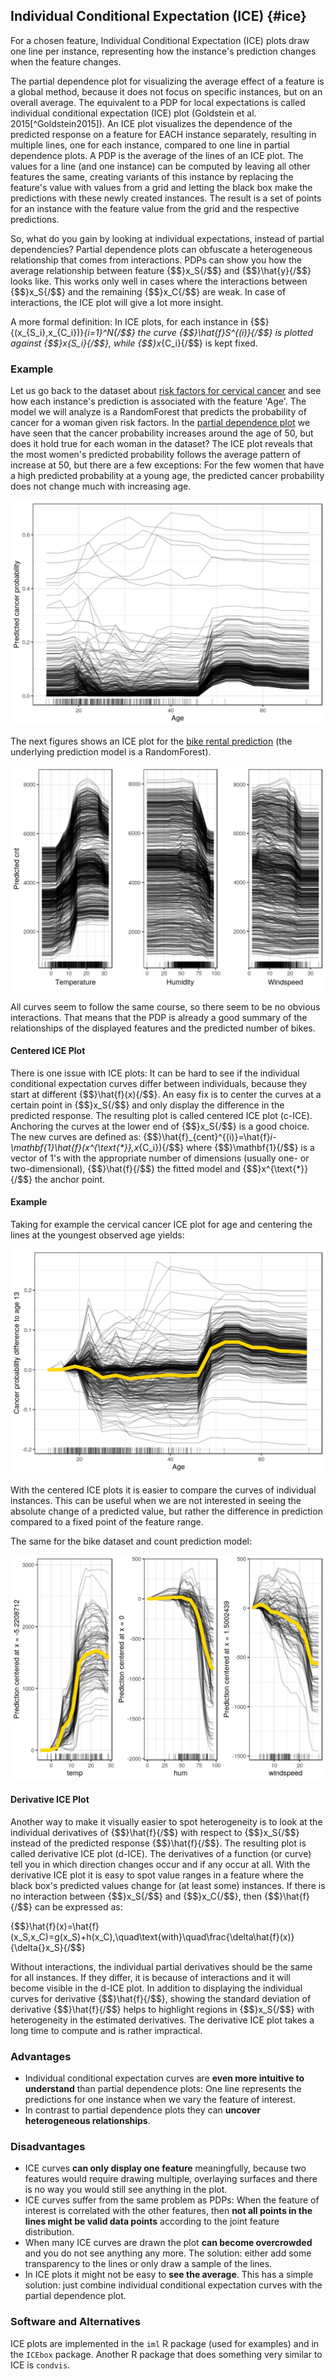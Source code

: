 

## Individual Conditional Expectation (ICE) {#ice}

For a chosen feature, Individual Conditional Expectation (ICE) plots draw one line per instance, representing how the instance's prediction changes when the feature changes. 

The partial dependence plot for visualizing the average effect of a feature is a global method, because it does not focus on specific instances, but on an overall average.
The equivalent to a PDP for local expectations is called individual conditional expectation (ICE) plot (Goldstein et al. 2015[^Goldstein2015]).
An ICE plot visualizes the dependence of the predicted response on a feature for EACH instance separately, resulting in multiple lines, one for each instance, compared to one line in partial dependence plots.
A PDP is the average of the lines of an ICE plot.
The values for a line (and one instance) can be computed by leaving all other features the same, creating variants of this instance by replacing the feature's value with values from a grid and letting the black box make the predictions with these newly created instances.
The result is a set of points for an instance with the feature value from the grid and the respective predictions.

So, what do you gain by looking at individual expectations, instead of partial dependencies?
Partial dependence plots can obfuscate a heterogeneous relationship that comes from interactions.
PDPs can show you how the average relationship between feature {$$}x_S{/$$} and {$$}\hat{y}{/$$} looks like.
This works only well in cases where the interactions between {$$}x_S{/$$} and the remaining {$$}x_C{/$$} are weak.
In case of interactions, the ICE plot will give a lot more insight.

A more formal definition:
In ICE plots, for each instance in {$$}\{(x_{S_i},x_{C_i})\}_{i=1}^N{/$$} the curve {$$}\hat{f}_S^{(i)}{/$$} is plotted against {$$}x_{S_i}{/$$}, while {$$}x_{C_i}{/$$} is kept fixed.

### Example
Let us go back to the dataset about [risk factors for cervical cancer](#cervical) and see how each instance's prediction is associated with the feature 'Age'.
The model we will analyze is a RandomForest that predicts the probability of cancer for a woman given risk factors.
In the [partial dependence plot](#pdp) we have seen that the cancer probability increases around the age of 50, but does it hold true for each woman in the dataset?
The ICE plot reveals that the most women's predicted probability follows the average pattern of increase at 50, but there are a few exceptions:
For the few women that have a high predicted probability at a young age, the predicted cancer probability does not change much with increasing age.

![Individual conditional expectation plot of cervical cancer probability by age. Each line represents the conditional expectation for one woman. Most women with a low cancer probability in younger years see an increase in predicted cancer probability, given all other feature value stay the same. Interestingly for a few women that have a high estimated cancer probability bigger than 0.4, the estimated probability does not change much with higher age.](images/ice-cervical-1.png)

The next figures shows an ICE plot for the [bike rental prediction](#bike-data) (the underlying prediction model is a RandomForest).

![Individual conditional expectation plot of the expected bike count and weather conditions. The same effects as in the partial dependence plots can be observed.](images/ice-bike-1.png)

All curves seem to follow the same course, so there seem to be no obvious interactions.
That means that the PDP is already a good summary of the relationships of the displayed features and the predicted number of bikes.




#### Centered ICE Plot
There is one issue with ICE plots:
It can be hard to see if the individual conditional expectation curves differ between individuals, because they start at different {$$}\hat{f}(x){/$$}.
An easy fix is to center the curves at a certain point in {$$}x_S{/$$} and only display the difference in the predicted response.
The resulting plot is called centered ICE plot (c-ICE).
Anchoring the curves at the lower end of {$$}x_S{/$$} is a good choice.
The new curves are defined as:
{$$}\hat{f}_{cent}^{(i)}=\hat{f}_i-\mathbf{1}\hat{f}(x^{\text{*}},x_{C_i}){/$$}
where {$$}\mathbf{1}{/$$} is a vector of 1's with the appropriate number of dimensions (usually one- or two-dimensional), {$$}\hat{f}{/$$} the fitted model and {$$}x^{\text{*}}{/$$} the anchor point.

#### Example
Taking for example the cervical cancer ICE plot for age and centering the lines at the youngest observed age yields:

![Centered ICE plot for predicted cervical cancer risk probability by age. The lines are fixed to 0 at age 13 and each point shows the difference to the prediction with age 13. Compared to age 18, the predictions for most instances stay the same and see an increase up to 20 percent. A few cases show the opposite behavior: The predicted probability decreases with increasing age.](images/ice-cervical-centered-1.png)

With the centered ICE plots it is easier to compare the curves of individual instances.
This can be useful when we are not interested in seeing the absolute change of a predicted value, but rather the difference in prediction compared to a fixed point of the feature range.

The same for the bike dataset and count prediction model:

![Centred individual conditional expectation plots of expected bike count by weather condition. The lines were fixed at value 0 for each feature and instance. The lines show the difference in prediction compared to the prediction with the respective feature value at their minimal feature value in the data.](images/ice-bike-centered-1.png)

#### Derivative ICE Plot
Another way to make it visually easier to spot heterogeneity is to look at the individual derivatives of {$$}\hat{f}{/$$} with respect to {$$}x_S{/$$} instead of the predicted response {$$}\hat{f}{/$$}.
The resulting plot is called derivative ICE plot (d-ICE).
The derivatives of a function (or curve) tell you in which direction changes occur and if any occur at all.
With the derivative ICE plot it is easy to spot value ranges in a feature where the black box's predicted values change for (at least some) instances.
If there is no interaction between {$$}x_S{/$$} and {$$}x_C{/$$}, then {$$}\hat{f}{/$$} can be expressed as:

{$$}\hat{f}(x)=\hat{f}(x_S,x_C)=g(x_S)+h(x_C),\quad\text{with}\quad\frac{\delta\hat{f}(x)}{\delta{}x_S}{/$$}

Without interactions, the individual partial derivatives should be the same for all instances.
If they differ, it is because of interactions and it will become visible in the d-ICE plot.
In addition to displaying the individual curves for derivative {$$}\hat{f}{/$$}, showing the standard deviation of derivative {$$}\hat{f}{/$$} helps to highlight regions in {$$}x_S{/$$} with heterogeneity in the estimated derivatives.
The derivative ICE plot takes a long time to compute and is rather impractical.


### Advantages
- Individual conditional expectation curves are **even more intuitive to understand** than partial dependence plots: One line represents the predictions for one instance when we vary the feature of interest. 
- In contrast to partial dependence plots they can **uncover heterogeneous relationships**.

### Disadvantages 
- ICE curves **can only display one feature** meaningfully, because two features would require drawing multiple, overlaying surfaces and there is no way you would still see anything in the plot.
- ICE curves suffer from the same problem as PDPs: 
When the feature of interest is correlated with the other features, then **not all points in the lines might be valid data points** according to the joint feature distribution. 
- When many ICE curves are drawn the plot **can become overcrowded** and you do not see anything any more. 
The solution: either add some transparency to the lines or only draw a sample of the lines.
- In ICE plots it might not be easy to **see the average**. 
This has a simple solution: just combine individual conditional expectation curves with the partial dependence plot.

### Software and Alternatives

ICE plots are implemented in the `iml` R package (used for examples) and in the `ICEbox` package.
Another R package that does something very similar to ICE is `condvis`.



